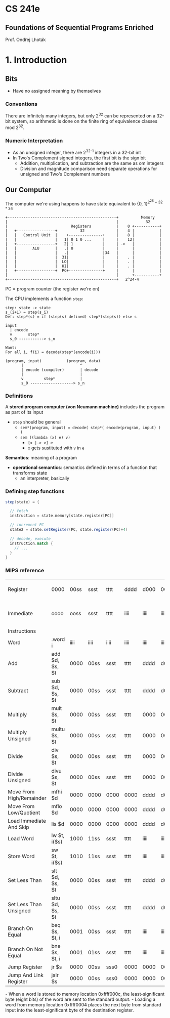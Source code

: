 # CS 241e
## Foundations of Sequential Programs Enriched

Prof. Ondr̂ej Lhoták


# 1. Introduction
## Bits
- Have no assigned meaning by themselves

### Conventions
There are infinitely many integers, but only 2<sup>32</sup> can be represented on a 32-bit system, so arithmetic is done on the finite ring of equivalence classes mod 2<sup>32</sup>.

### Numeric Interpretation
- As an unsigned integer, there are 2<sup>32-1</sup> integers in a 32-bit int
- In Two's Complement signed integers, the first bit is the sign bit
  - Addition, multiplication, and subtraction are the same as om  integers
  - Division and magnitude comparison need separate operations for unsigned and Two's Complement numbers

## Our Computer
The computer we're using happens to have state equivalent to {0, 1}<sup>2<sup>26</sup> + 32 * 34</sup>

```
+------------------------------------------------+          Memory
|                                                |            32
|                            Registers           |    0 +-----------+
|   +-----------------+          32              |    4 |           |
|   |   Control Unit  |    +---------------+     |    8 |           |
|   |                 |   1| 0 1 0 ...     |     |    12|           |
|   +-----------------+   2| 1             |     | ->   |           |
|   |       ALU       |   .| 0             |     |      |           |
|   |                 |   .|               |34   |      |           |
|   |                 |  31|               |     |    . |           |
|   |                 |  LO|               |     |    . |           |
|   |                 |  HI|               |     |    . |           |
|   +-----------------+  PC+---------------+     |      |           |
|                                                |      +-----------+
+------------------------------------------------+   2^24-4
```
PC = program counter (the register we're on)

The CPU implements a function `step`:
```
step: state -> state
s_(i+1) = step(s_i)
Def: step*(s) = if (step(s) defined) step*(step(s)) else s

input
  | encode
  v       step*
  s_0 -----------> s_n

Want:
For all i, f(i) = decode(step*(encode(i)))

(program, input)           (program, data)      
       |                         ^
       | encode (compiler)       | decode
       |                         |
       v         step*           |
       s_0 -------------------> s_n
```

### Definitions
A **stored program computer (von Neumann machine)** includes the program as part of its input
- `step` should be general
  - `sem*(program, input) = decode( step*( encode(program, input) ) )`
  - `sem ((lambda (x) e) v)`
    - `[x |-> v] e`
    - `x` gets sustituted with `v` in `e`

**Semantics**: meaning of a program
- **operational semantics**: semantics defined in terms of a function that transforms state
  - an interpreter, basically

### Defining step functions
```scala
step(state) = {

  // fetch
  instruction = state.memory[state.register[PC]]

  // increment PC
  state2 = state.setRegister(PC, state.register(PC)+4)

  // decode, execute
  instruction.match {
    // ...
  }
}
```

### MIPS reference

<table class="tableizer-table">
 <tr><td>Register</td><td>0000</td><td>00ss</td><td>ssst</td><td>tttt</td><td>dddd</td><td>d000</td><td>00ff</td><td>ffff</td><td>R</td><td>s, t, d are interpreted as unsigned</td></tr>
 <tr><td>Immediate</td><td>oooo</td><td>ooss</td><td>ssst</td><td>tttt</td><td>iiii</td><td>iiii</td><td>iiii</td><td>iiii</td><td>I</td><td>i is interpreted as two’s complement</td></tr>
 <tr><td>Instructions</td><td>&nbsp;</td><td>&nbsp;</td><td>&nbsp;</td><td>&nbsp;</td><td>&nbsp;</td><td>&nbsp;</td><td>&nbsp;</td><td>&nbsp;</td><td>&nbsp;</td><td>&nbsp;</td><td>&nbsp;</td><td>&nbsp;</td><td>&nbsp;</td><td>&nbsp;</td><td>&nbsp;</td><td>&nbsp;</td><td>&nbsp;</td><td>&nbsp;</td><td>&nbsp;</td></tr>
 <tr><td>Word</td><td>.word i</td><td>iiii</td><td>iiii</td><td>iiii</td><td>iiii</td><td>iiii</td><td>iiii</td><td>iiii</td><td>iiii</td><td>&nbsp;</td><td>&nbsp;</td><td>&nbsp;</td><td>&nbsp;</td><td>&nbsp;</td><td>&nbsp;</td><td>&nbsp;</td><td>&nbsp;</td><td>&nbsp;</td><td>&nbsp;</td><td>&nbsp;</td><td>&nbsp;</td><td>&nbsp;</td></tr>
 <tr><td>Add</td><td>add $d, $s, $t</td><td>0000</td><td>00ss</td><td>ssst</td><td>tttt</td><td>dddd</td><td>d000</td><td>0010</td><td>0000</td><td>R</td><td>$d</td><td>=</td><td>$s</td><td>+</td><td>$t</td><td>&nbsp;</td><td>&nbsp;</td><td>&nbsp;</td><td>&nbsp;</td><td>&nbsp;</td><td>&nbsp;</td><td>&nbsp;</td></tr>
 <tr><td>Subtract</td><td>sub $d, $s, $t</td><td>0000</td><td>00ss</td><td>ssst</td><td>tttt</td><td>dddd</td><td>d000</td><td>0010</td><td>0010</td><td>R</td><td>$d</td><td>=</td><td>$s</td><td>-</td><td>$t</td><td>&nbsp;</td><td>&nbsp;</td><td>&nbsp;</td><td>&nbsp;</td><td>&nbsp;</td><td>&nbsp;</td><td>&nbsp;</td></tr>
 <tr><td>Multiply</td><td>mult $s, $t</td><td>0000</td><td>00ss</td><td>ssst</td><td>tttt</td><td>0000</td><td>0000</td><td>0001</td><td>1000</td><td>R</td><td>hi:lo</td><td>=</td><td>$s</td><td>\*</td><td>$t</td><td>&nbsp;</td><td>&nbsp;</td><td>&nbsp;</td><td>&nbsp;</td><td>&nbsp;</td></tr>
 <tr><td>Multiply Unsigned</td><td>multu $s, $t</td><td>0000</td><td>00ss</td><td>ssst</td><td>tttt</td><td>0000</td><td>0000</td><td>0001</td><td>1001</td><td>R</td><td>hi:lo</td><td>=</td><td>$s</td><td>\*</td><td>$t</td><td>&nbsp;</td><td>&nbsp;</td><td>&nbsp;</td><td>&nbsp;</td><td>&nbsp;</td></tr>
 <tr><td>Divide</td><td>div $s, $t</td><td>0000</td><td>00ss</td><td>ssst</td><td>tttt</td><td>0000</td><td>0000</td><td>0001</td><td>1010</td><td>R</td><td>lo</td><td>=</td><td>$s</td><td>/</td><td>$t;</td><td>hi</td><td>=</td><td>$s</td><td>%</td><td>$t</td></tr>
 <tr><td>Divide Unsigned</td><td>divu $s, $t</td><td>0000</td><td>00ss</td><td>ssst</td><td>tttt</td><td>0000</td><td>0000</td><td>0001</td><td>1011</td><td>R</td><td>lo</td><td>=</td><td>$s</td><td>/</td><td>$t;</td><td>hi</td><td>=</td><td>$s</td><td>%</td><td>$t</td></tr>
 <tr><td>Move From High/Remainder</td><td>mfhi $d</td><td>0000</td><td>0000</td><td>0000</td><td>0000</td><td>dddd</td><td>d000</td><td>0001</td><td>0000</td><td>R</td><td>$d</td><td>=</td><td>hi</td><td>&nbsp;</td><td>&nbsp;</td><td>&nbsp;</td><td>&nbsp;</td><td>&nbsp;</td><td>&nbsp;</td><td>&nbsp;</td><td>&nbsp;</td><td>&nbsp;</td></tr>
 <tr><td>Move From Low/Quotient</td><td>mflo $d</td><td>0000</td><td>0000</td><td>0000</td><td>0000</td><td>dddd</td><td>d000</td><td>0001</td><td>0010</td><td>R</td><td>$d</td><td>=</td><td>lo</td><td>&nbsp;</td><td>&nbsp;</td><td>&nbsp;</td><td>&nbsp;</td><td>&nbsp;</td><td>&nbsp;</td><td>&nbsp;</td><td>&nbsp;</td><td>&nbsp;</td></tr>
 <tr><td>Load Immediate And Skip</td><td>lis $d</td><td>0000</td><td>0000</td><td>0000</td><td>0000</td><td>dddd</td><td>d000</td><td>0001</td><td>0100</td><td>R</td><td>$d</td><td>=</td><td>MEM[pc];</td><td>pc</td><td>=</td><td>pc</td><td>+</td><td>4</td><td>&nbsp;</td></tr>
 <tr><td>Load Word</td><td>lw $t, i($s)</td><td>1000</td><td>11ss</td><td>ssst</td><td>tttt</td><td>iiii</td><td>iiii</td><td>iiii</td><td>iiii</td><td>I</td><td>$t</td><td>=</td><td>MEM</td><td>[$s</td><td>+</td><td>i]</td><td>&nbsp;</td><td>&nbsp;</td><td>&nbsp;</td><td>&nbsp;</td></tr>
 <tr><td>Store Word</td><td>sw $t, i($s)</td><td>1010</td><td>11ss</td><td>ssst</td><td>tttt</td><td>iiii</td><td>iiii</td><td>iiii</td><td>iiii</td><td>I</td><td>MEM</td><td>[$s</td><td>+</td><td>i]</td><td>=</td><td>$t</td><td>&nbsp;</td><td>&nbsp;</td><td>&nbsp;</td><td>&nbsp;</td></tr>
 <tr><td>Set Less Than</td><td>slt $d, $s, $t</td><td>0000</td><td>00ss</td><td>ssst</td><td>tttt</td><td>dddd</td><td>d000</td><td>0010</td><td>1010</td><td>R</td><td>$d</td><td>=</td><td>1</td><td>if</td><td>$s</td><td><</td><td>$t;</td><td>0</td><td>otherwise</td></tr>
 <tr><td>Set Less Than Unsigned</td><td>sltu $d, $s, $t</td><td>0000</td><td>00ss</td><td>ssst</td><td>tttt</td><td>dddd</td><td>d000</td><td>0010</td><td>1011</td><td>R</td><td>$d</td><td>=</td><td>1</td><td>if</td><td>$s</td><td><</td><td>$t;</td><td>0</td><td>otherwise</td></tr>
 <tr><td>Branch On Equal</td><td>beq $s, $t, i</td><td>0001</td><td>00ss</td><td>ssst</td><td>tttt</td><td>iiii</td><td>iiii</td><td>iiii</td><td>iiii</td><td>I</td><td>if</td><td>($s</td><td>==</td><td>$t)</td><td>pc</td><td>+=</td><td>i</td><td>\*</td><td>4</td><td>&nbsp;</td></tr>
 <tr><td>Branch On Not Equal</td><td>bne $s, $t, i</td><td>0001</td><td>01ss</td><td>ssst</td><td>tttt</td><td>iiii</td><td>iiii</td><td>iiii</td><td>iiii</td><td>I</td><td>if</td><td>($s</td><td>!=</td><td>$t)</td><td>pc</td><td>+=</td><td>i</td><td>\*</td><td>4</td><td>&nbsp;</td></tr>
 <tr><td>Jump Register</td><td>jr $s</td><td>0000</td><td>00ss</td><td>sss0</td><td>0000</td><td>0000</td><td>0000</td><td>0000</td><td>1000</td><td>R</td><td>pc</td><td>=</td><td>$s</td><td>&nbsp;</td><td>&nbsp;</td><td>&nbsp;</td><td>&nbsp;</td><td>&nbsp;</td><td>&nbsp;</td><td>&nbsp;</td><td>&nbsp;</td><td>&nbsp;</td></tr>
 <tr><td>Jump And Link Register</td><td>jalr $s</td><td>0000</td><td>00ss</td><td>sss0</td><td>0000</td><td>0000</td><td>0000</td><td>0000</td><td>1001</td><td>R</td><td>temp</td><td>=</td><td>$s;</td><td>$31</td><td>=</td><td>pc;</td><td>pc</td><td>=</td><td>temp</td></tr>
</table>
- When a word is stored to memory location 0xffff000c, the least-significant byte (eight bits) of the word are sent to the standard output.
- Loading a word from memory location 0xffff0004 places the next byte from standard input into the least-significant byte of the destination register.
